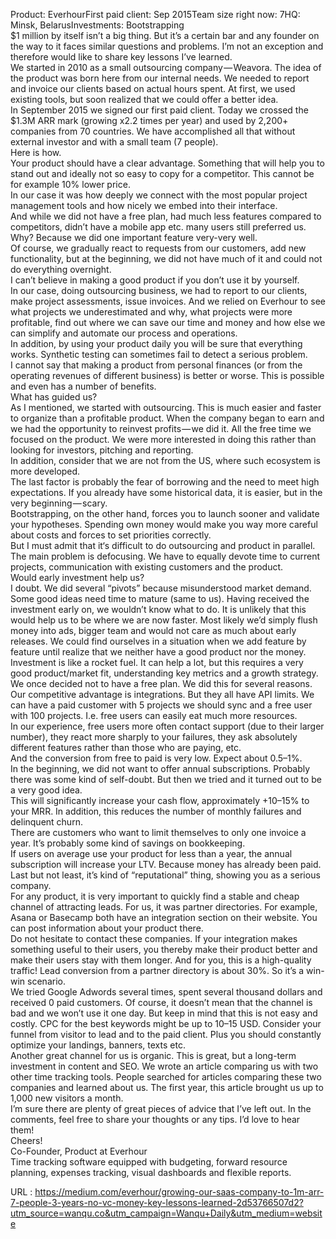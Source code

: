   Product: EverhourFirst paid client: Sep 2015Team size right now: 7HQ: Minsk, BelarusInvestments: Bootstrapping  
    $1 million by itself isn’t a big thing. But it’s a certain bar and any founder on the way to it faces similar questions and problems. I’m not an exception and therefore would like to share key lessons I’ve learned.  
    We started in 2010 as a small outsourcing company — Weavora. The idea of ​​the product was born here from our internal needs. We needed to report and invoice our clients based on actual hours spent. At first, we used existing tools, but soon realized that we could offer a better idea.  
    In September 2015 we signed our first paid client. Today we crossed the $1.3M ARR mark (growing x2.2 times per year) and used by 2,200+ companies from 70 countries. We have accomplished all that without external investor and with a small team (7 people).  
    Here is how.  
    Your product should have a clear advantage. Something that will help you to stand out and ideally not so easy to copy for a competitor. This cannot be for example 10% lower price.  
    In our case it was how deeply we connect with the most popular project management tools and how nicely we embed into their interface.  
    And while we did not have a free plan, had much less features compared to competitors, didn’t have a mobile app etc. many users still preferred us. Why? Because we did one important feature very-very well.  
    Of course, we gradually react to requests from our customers, add new functionality, but at the beginning, we did not have much of it and could not do everything overnight.  
    I can’t believe in making a good product if you don’t use it by yourself.  
    In our case, doing outsourcing business, we had to report to our clients, make project assessments, issue invoices. And we relied on Everhour to see what projects we underestimated and why, what projects were more profitable, find out where we can save our time and money and how else we can simplify and automate our process and operations.  
    In addition, by using your product daily you will be sure that everything works. Synthetic testing can sometimes fail to detect a serious problem.  
    I cannot say that making a product from personal finances (or from the operating revenues of different business) is better or worse. This is possible and even has a number of benefits.  
    What has guided us?  
    As I mentioned, we started with outsourcing. This is much easier and faster to organize than a profitable product. When the company began to earn and we had the opportunity to reinvest profits — we did it. All the free time we focused on the product. We were more interested in doing this rather than looking for investors, pitching and reporting.  
    In addition, consider that we are not from the US, where such ecosystem is more developed.  
    The last factor is probably the fear of borrowing and the need to meet high expectations. If you already have some historical data, it is easier, but in the very beginning — scary.  
    Bootstrapping, on the other hand, forces you to launch sooner and validate your hypotheses. Spending own money would make you way more careful about costs and forces to set priorities correctly.  
    But I must admit that it‘s difficult to do outsourcing and product in parallel. The main problem is defocusing. We have to equally devote time to current projects, communication with existing customers and the product.  
    Would early investment help us?  
    I doubt. We did several “pivots” because misunderstood market demand. Some good ideas need time to mature (same to us). Having received the investment early on, we wouldn’t know what to do. It is unlikely that this would help us to be where we are now faster. Most likely we’d simply flush money into ads, bigger team and would not care as much about early releases. We could find ourselves in a situation when we add feature by feature until realize that we neither have a good product nor the money.  
    Investment is like a rocket fuel. It can help a lot, but this requires a very good product/market fit, understanding key metrics and a growth strategy.  
    We once decided not to have a free plan. We did this for several reasons.  
    Our competitive advantage is integrations. But they all have API limits. We can have a paid customer with 5 projects we should sync and a free user with 100 projects. I.e. free users can easily eat much more resources.  
    In our experience, free users more often contact support (due to their larger number), they react more sharply to your failures, they ask absolutely different features rather than those who are paying, etc.  
    And the conversion from free to paid is very low. Expect about 0.5–1%.  
    In the beginning, we did not want to offer annual subscriptions. Probably there was some kind of self-doubt. But then we tried and it turned out to be a very good idea.  
    This will significantly increase your cash flow, approximately +10–15% to your MRR. In addition, this reduces the number of monthly failures and delinquent churn.  
    There are customers who want to limit themselves to only one invoice a year. It’s probably some kind of savings on bookkeeping.  
    If users on average use your product for less than a year, the annual subscription will increase your LTV. Because money has already been paid.  
    Last but not least, it’s kind of “reputational” thing, showing you as a serious company.  
    For any product, it is very important to quickly find a stable and cheap channel of attracting leads. For us, it was partner directories. For example, Asana or Basecamp both have an integration section on their website. You can post information about your product there.  
    Do not hesitate to contact these companies. If your integration makes something useful to their users, you thereby make their product better and make their users stay with them longer. And for you, this is a high-quality traffic! Lead conversion from a partner directory is about 30%. So it’s a win-win scenario.  
    We tried Google Adwords several times, spent several thousand dollars and received 0 paid customers. Of course, it doesn’t mean that the channel is bad and we won’t use it one day. But keep in mind that this is not easy and costly. CPC for the best keywords might be up to 10–15 USD. Consider your funnel from visitor to lead and to the paid client. Plus you should constantly optimize your landings, banners, texts etc.  
    Another great channel for us is organic. This is great, but a long-term investment in content and SEO. We wrote an article comparing us with two other time tracking tools. People searched for articles comparing these two companies and learned about us. The first year, this article brought us up to 1,000 new visitors a month.  
    I’m sure there are plenty of great pieces of advice that I’ve left out. In the comments, feel free to share your thoughts or any tips. I’d love to hear them!  
    Cheers!  
    Co-Founder, Product at Everhour  
    Time tracking software equipped with budgeting, forward resource planning, expenses tracking, visual dashboards and flexible reports.  
    
  URL : https://medium.com/everhour/growing-our-saas-company-to-1m-arr-7-people-3-years-no-vc-money-key-lessons-learned-2d53766507d2?utm_source=wanqu.co&utm_campaign=Wanqu+Daily&utm_medium=website